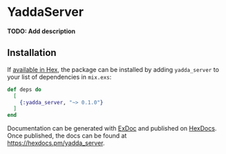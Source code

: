 # YaddaServer

**TODO: Add description**

## Installation

If [available in Hex](https://hex.pm/docs/publish), the package can be installed
by adding `yadda_server` to your list of dependencies in `mix.exs`:

```elixir
def deps do
  [
    {:yadda_server, "~> 0.1.0"}
  ]
end
```

Documentation can be generated with [ExDoc](https://github.com/elixir-lang/ex_doc)
and published on [HexDocs](https://hexdocs.pm). Once published, the docs can
be found at <https://hexdocs.pm/yadda_server>.

